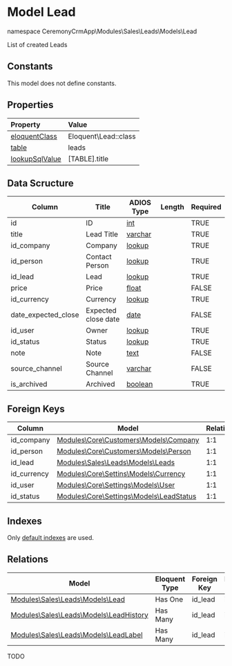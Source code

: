 # Model Lead

namespace CeremonyCrmApp\Modules\Sales\Leads\Models\Lead

List of created Leads

## Constants

This model does not define constants.

## Properties

| Property                                                                                 | Value                |
| :--------------------------------------------------------------------------------------- | :------------------- |
| [eloquentClass](https://docs.wai.blue/adios-framework/models/properties#eloquentClass)   | Eloquent\Lead::class |
| [table](https://docs.wai.blue/adios-framework/models/properties#table)                   | leads                |
| [lookupSqlValue](https://docs.wai.blue/adios-framework/models/properties#lookupSqlValue) | [TABLE].title        |

## Data Scructure

| Column              | Title               | ADIOS Type                                                                 | Length | Required |
| ------------------- | ------------------- | -------------------------------------------------------------------------- | ------ | -------- |
| id                  | ID                  | [int](https://docs.wai.blue/adios-framework/models/attributes#int)         |        | TRUE     |
| title               | Lead Title          | [varchar](https://docs.wai.blue/adios-framework/models/attributes#varchar) |        | TRUE     |
| id_company          | Company             | [lookup](https://docs.wai.blue/adios-framework/models/attributes#lookup)   |        | TRUE     |
| id_person           | Contact Person      | [lookup](https://docs.wai.blue/adios-framework/models/attributes#lookup)   |        | TRUE     |
| id_lead             | Lead                | [lookup](https://docs.wai.blue/adios-framework/models/attributes#lookup)   |        | TRUE     |
| price               | Price               | [float](https://docs.wai.blue/adios-framework/models/attributes#float)     |        | FALSE    |
| id_currency         | Currency            | [lookup](https://docs.wai.blue/adios-framework/models/attributes#lookup)   |        | TRUE     |
| date_expected_close | Expected close date | [date](https://docs.wai.blue/adios-framework/models/attributes#date)       |        | FALSE    |
| id_user             | Owner               | [lookup](https://docs.wai.blue/adios-framework/models/attributes#lookup)   |        | TRUE     |
| id_status           | Status              | [lookup](https://docs.wai.blue/adios-framework/models/attributes#lookup)   |        | TRUE     |
| note                | Note                | [text](https://docs.wai.blue/adios-framework/models/attributes#text)       |        | FALSE    |
| source_channel      | Source Channel      | [varchar](https://docs.wai.blue/adios-framework/models/attributes#varchar) |        | FALSE    |
| is_archived         | Archived            | [boolean](https://docs.wai.blue/adios-framework/models/attributes#boolean) |        | TRUE     |

## Foreign Keys

| Column      | Model                                                                                   | Relation | OnUpdate | OnDelete |
| ----------- | --------------------------------------------------------------------------------------- | -------- | -------- | -------- |
| id_company  | [Modules\Core\Customers\Models\Company](../../../core/customers/models/company.md)      | 1:1      | Cascade  | Restrict |
| id_person   | [Modules\Core\Customers\Models\Person](../../../core/customers/models/person.md)        | 1:1      | Cascade  | Restrict |
| id_lead     | [Modules\Sales\Leads\Models\Leads](../../leads/models/lead.md)                          | 1:1      | Cascade  | Restrict |
| id_currency | [Modules\Core\Settins\Models\Currency](../../../core/settings/models/currency.md)       | 1:1      | Cascade  | Restrict |
| id_user     | [Modules\Core\Settings\Models\User](../../../core/settings/models/user.md)              | 1:1      | Cascade  | Restrict |
| id_status   | [Modules\Core\Settings\Models\LeadStatus](../../../core/settings/models/lead-status.md) | 1:1      | Cascade  | Restrict |

## Indexes

Only [default indexes](https://docs.wai.blue/adios-framework/default-indexes) are used.

## Relations

| Model                                                         | Eloquent Type | Foreign Key | Local Key |
| ------------------------------------------------------------- | ------------- | ----------- | --------- |
| [Modules\Sales\Leads\Models\Lead](../../leads/models/lead.md) | Has One       | id_lead     | id        |
| [Modules\Sales\Leads\Models\LeadHistory](lead-history.md)     | Has Many      | id_lead     | id        |
| [Modules\Sales\Leads\Models\LeadLabel](lead-label.md)         | Has Many      | id_lead     | id        |

TODO
